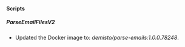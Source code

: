 #### Scripts
##### ParseEmailFilesV2
- Updated the Docker image to: *demisto/parse-emails:1.0.0.78248*.
